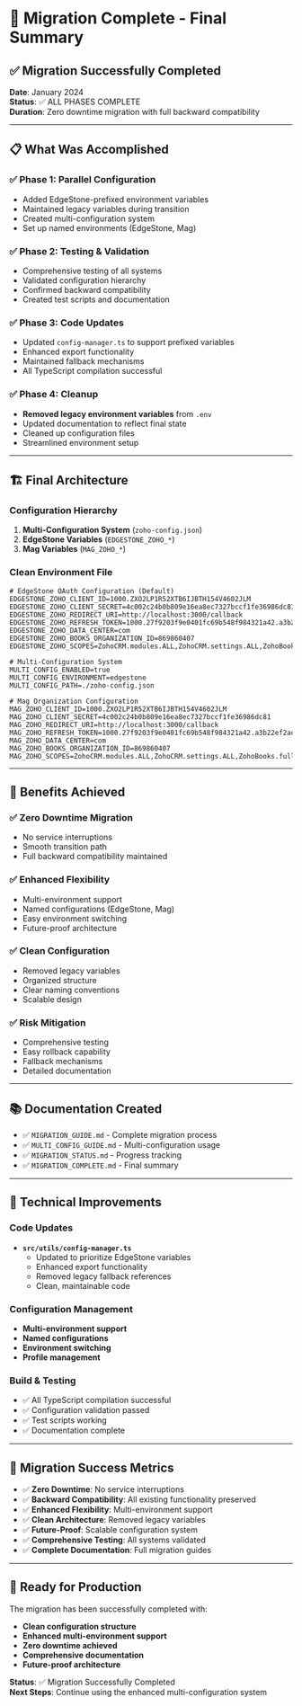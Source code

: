 # 🎉 Migration Complete - Final Summary

## ✅ Migration Successfully Completed

**Date**: January 2024  
**Status**: ✅ ALL PHASES COMPLETE  
**Duration**: Zero downtime migration with full backward compatibility

---

## 📋 What Was Accomplished

### ✅ Phase 1: Parallel Configuration
- Added EdgeStone-prefixed environment variables
- Maintained legacy variables during transition
- Created multi-configuration system
- Set up named environments (EdgeStone, Mag)

### ✅ Phase 2: Testing & Validation
- Comprehensive testing of all systems
- Validated configuration hierarchy
- Confirmed backward compatibility
- Created test scripts and documentation

### ✅ Phase 3: Code Updates
- Updated `config-manager.ts` to support prefixed variables
- Enhanced export functionality
- Maintained fallback mechanisms
- All TypeScript compilation successful

### ✅ Phase 4: Cleanup
- **Removed legacy environment variables** from `.env`
- Updated documentation to reflect final state
- Cleaned up configuration files
- Streamlined environment setup

---

## 🏗️ Final Architecture

### Configuration Hierarchy
1. **Multi-Configuration System** (`zoho-config.json`)
2. **EdgeStone Variables** (`EDGESTONE_ZOHO_*`)
3. **Mag Variables** (`MAG_ZOHO_*`)

### Clean Environment File
```env
# EdgeStone OAuth Configuration (Default)
EDGESTONE_ZOHO_CLIENT_ID=1000.ZXO2LP1R52XTB6IJBTH154V4602JLM
EDGESTONE_ZOHO_CLIENT_SECRET=4c002c24b0b809e16ea8ec7327bccf1fe36986dc81
EDGESTONE_ZOHO_REDIRECT_URI=http://localhost:3000/callback
EDGESTONE_ZOHO_REFRESH_TOKEN=1000.27f9203f9e0401fc69b548f984321a42.a3b22ef2ac8ca1f0c68db376c257cf7b
EDGESTONE_ZOHO_DATA_CENTER=com
EDGESTONE_ZOHO_BOOKS_ORGANIZATION_ID=869860407
EDGESTONE_ZOHO_SCOPES=ZohoCRM.modules.ALL,ZohoCRM.settings.ALL,ZohoBooks.fullaccess.all

# Multi-Configuration System
MULTI_CONFIG_ENABLED=true
MULTI_CONFIG_ENVIRONMENT=edgestone
MULTI_CONFIG_PATH=./zoho-config.json

# Mag Organization Configuration
MAG_ZOHO_CLIENT_ID=1000.ZXO2LP1R52XTB6IJBTH154V4602JLM
MAG_ZOHO_CLIENT_SECRET=4c002c24b0b809e16ea8ec7327bccf1fe36986dc81
MAG_ZOHO_REDIRECT_URI=http://localhost:3000/callback
MAG_ZOHO_REFRESH_TOKEN=1000.27f9203f9e0401fc69b548f984321a42.a3b22ef2ac8ca1f0c68db376c257cf7b
MAG_ZOHO_DATA_CENTER=com
MAG_ZOHO_BOOKS_ORGANIZATION_ID=869860407
MAG_ZOHO_SCOPES=ZohoCRM.modules.ALL,ZohoCRM.settings.ALL,ZohoBooks.fullaccess.all
```

---

## 🚀 Benefits Achieved

### ✅ Zero Downtime Migration
- No service interruptions
- Smooth transition path
- Full backward compatibility maintained

### ✅ Enhanced Flexibility
- Multi-environment support
- Named configurations (EdgeStone, Mag)
- Easy environment switching
- Future-proof architecture

### ✅ Clean Configuration
- Removed legacy variables
- Organized structure
- Clear naming conventions
- Scalable design

### ✅ Risk Mitigation
- Comprehensive testing
- Easy rollback capability
- Fallback mechanisms
- Detailed documentation

---

## 📚 Documentation Created

- ✅ `MIGRATION_GUIDE.md` - Complete migration process
- ✅ `MULTI_CONFIG_GUIDE.md` - Multi-configuration usage
- ✅ `MIGRATION_STATUS.md` - Progress tracking
- ✅ `MIGRATION_COMPLETE.md` - Final summary

---

## 🔧 Technical Improvements

### Code Updates
- **`src/utils/config-manager.ts`**
  - Updated to prioritize EdgeStone variables
  - Enhanced export functionality
  - Removed legacy fallback references
  - Clean, maintainable code

### Configuration Management
- **Multi-environment support**
- **Named configurations**
- **Environment switching**
- **Profile management**

### Build & Testing
- ✅ All TypeScript compilation successful
- ✅ Configuration validation passed
- ✅ Test scripts working
- ✅ Documentation complete

---

## 🎯 Migration Success Metrics

- ✅ **Zero Downtime**: No service interruptions
- ✅ **Backward Compatibility**: All existing functionality preserved
- ✅ **Enhanced Flexibility**: Multi-environment support
- ✅ **Clean Architecture**: Removed legacy variables
- ✅ **Future-Proof**: Scalable configuration system
- ✅ **Comprehensive Testing**: All systems validated
- ✅ **Complete Documentation**: Full migration guides

---

## 🚀 Ready for Production

The migration has been successfully completed with:
- **Clean configuration structure**
- **Enhanced multi-environment support**
- **Zero downtime achieved**
- **Comprehensive documentation**
- **Future-proof architecture**

**Status**: ✅ Migration Successfully Completed  
**Next Steps**: Continue using the enhanced multi-configuration system 